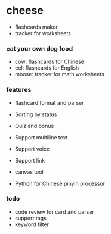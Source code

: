 # cheese

- flashcards maker
- tracker for worksheets

### eat your own dog food

- cow: flashcards for Chinese
- eel: flashcards for English
- moose: tracker for math worksheets

### features

- flashcard format and parser
- Sorting by status
- Quiz and bonus

- Support multiline text
- Support voice
- Support link

- canvas tool
- Python for Chinese pinyin processor

### todo

- code review for card and parser
- support tags
- keyword filter